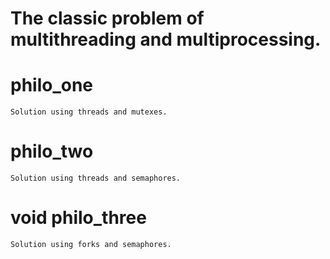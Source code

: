 # The classic problem of multithreading and multiprocessing.

# philo_one
	Solution using threads and mutexes.
# philo_two
	Solution using threads and semaphores.
# void philo_three
	Solution using forks and semaphores.
